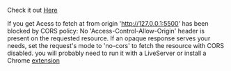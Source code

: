 Check it out <a href="https://20-js-products-via-api.netlify.app" target="_blank" rel="nofollow">Here</a>


If you get 
Acess to fetch at from origin 'http://127.0.0.1:5500' has been blocked by CORS policy: No 'Access-Control-Allow-Origin' header is present on the requested resource. If an opaque response serves your needs, set the request's mode to 'no-cors' to fetch the resource with CORS disabled.
you will probably need to run it with a LiveServer or install a Chrome <a href="https://chrome.google.com/webstore/detail/allow-cors-access-control/lhobafahddgcelffkeicbaginigeejlf" rel="nofollow">extension</a>
